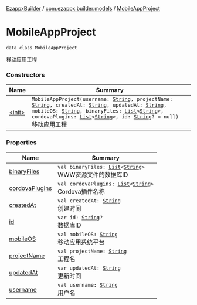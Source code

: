 [EzappxBuilder](../../index.md) / [com.ezappx.builder.models](../index.md) / [MobileAppProject](./index.md)

# MobileAppProject

`data class MobileAppProject`

移动应用工程

### Constructors

| Name | Summary |
|---|---|
| [&lt;init&gt;](-init-.md) | `MobileAppProject(username: `[`String`](https://kotlinlang.org/api/latest/jvm/stdlib/kotlin/-string/index.html)`, projectName: `[`String`](https://kotlinlang.org/api/latest/jvm/stdlib/kotlin/-string/index.html)`, createdAt: `[`String`](https://kotlinlang.org/api/latest/jvm/stdlib/kotlin/-string/index.html)`, updatedAt: `[`String`](https://kotlinlang.org/api/latest/jvm/stdlib/kotlin/-string/index.html)`, mobileOS: `[`String`](https://kotlinlang.org/api/latest/jvm/stdlib/kotlin/-string/index.html)`, binaryFiles: `[`List`](https://kotlinlang.org/api/latest/jvm/stdlib/kotlin.collections/-list/index.html)`<`[`String`](https://kotlinlang.org/api/latest/jvm/stdlib/kotlin/-string/index.html)`>, cordovaPlugins: `[`List`](https://kotlinlang.org/api/latest/jvm/stdlib/kotlin.collections/-list/index.html)`<`[`String`](https://kotlinlang.org/api/latest/jvm/stdlib/kotlin/-string/index.html)`>, id: `[`String`](https://kotlinlang.org/api/latest/jvm/stdlib/kotlin/-string/index.html)`? = null)`<br>移动应用工程 |

### Properties

| Name | Summary |
|---|---|
| [binaryFiles](binary-files.md) | `val binaryFiles: `[`List`](https://kotlinlang.org/api/latest/jvm/stdlib/kotlin.collections/-list/index.html)`<`[`String`](https://kotlinlang.org/api/latest/jvm/stdlib/kotlin/-string/index.html)`>`<br>WWW资源文件的数据库ID |
| [cordovaPlugins](cordova-plugins.md) | `val cordovaPlugins: `[`List`](https://kotlinlang.org/api/latest/jvm/stdlib/kotlin.collections/-list/index.html)`<`[`String`](https://kotlinlang.org/api/latest/jvm/stdlib/kotlin/-string/index.html)`>`<br>Cordova插件名称 |
| [createdAt](created-at.md) | `val createdAt: `[`String`](https://kotlinlang.org/api/latest/jvm/stdlib/kotlin/-string/index.html)<br>创建时间 |
| [id](id.md) | `var id: `[`String`](https://kotlinlang.org/api/latest/jvm/stdlib/kotlin/-string/index.html)`?`<br>数据库ID |
| [mobileOS](mobile-o-s.md) | `val mobileOS: `[`String`](https://kotlinlang.org/api/latest/jvm/stdlib/kotlin/-string/index.html)<br>移动应用系统平台 |
| [projectName](project-name.md) | `val projectName: `[`String`](https://kotlinlang.org/api/latest/jvm/stdlib/kotlin/-string/index.html)<br>工程名 |
| [updatedAt](updated-at.md) | `var updatedAt: `[`String`](https://kotlinlang.org/api/latest/jvm/stdlib/kotlin/-string/index.html)<br>更新时间 |
| [username](username.md) | `val username: `[`String`](https://kotlinlang.org/api/latest/jvm/stdlib/kotlin/-string/index.html)<br>用户名 |
